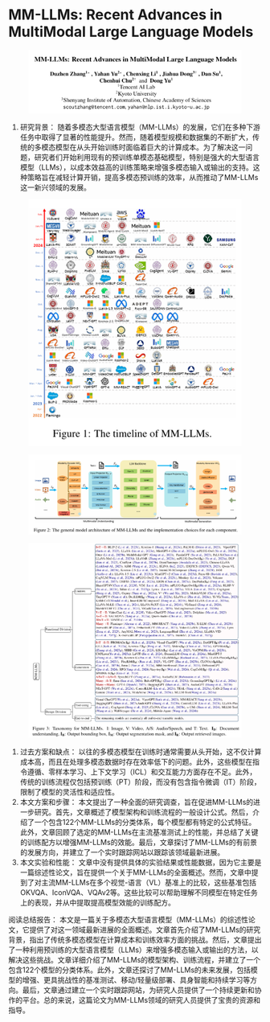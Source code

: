 # MM-LLMs: Recent Advances in MultiModal Large Language Models

<figure><img src="../.gitbook/assets/image (2).png" alt=""><figcaption></figcaption></figure>



1. 研究背景： 随着多模态大型语言模型（MM-LLMs）的发展，它们在多种下游任务中取得了显著的性能提升。然而，随着模型规模和数据集的不断扩大，传统的多模态模型在从头开始训练时面临着巨大的计算成本。为了解决这一问题，研究者们开始利用现有的预训练单模态基础模型，特别是强大的大型语言模型（LLMs），以成本效益高的训练策略来增强多模态输入或输出的支持。这种策略旨在减轻计算开销，提高多模态预训练的效率，从而推动了MM-LLMs这一新兴领域的发展。

<figure><img src="../.gitbook/assets/image (3).png" alt=""><figcaption></figcaption></figure>

<figure><img src="../.gitbook/assets/image (4).png" alt=""><figcaption></figcaption></figure>

<figure><img src="../.gitbook/assets/image (5).png" alt=""><figcaption></figcaption></figure>

1. 过去方案和缺点： 以往的多模态模型在训练时通常需要从头开始，这不仅计算成本高，而且在处理多模态数据时存在效率低下的问题。此外，这些模型在指令遵循、零样本学习、上下文学习（ICL）和交互能力方面存在不足。此外，传统的训练流程仅包括预训练（PT）阶段，而没有包含指令微调（IT）阶段，限制了模型的灵活性和适应性。
2. 本文方案和步骤： 本文提出了一种全面的研究调查，旨在促进MM-LLMs的进一步研究。首先，文章概述了模型架构和训练流程的一般设计公式。然后，介绍了一个包含122个MM-LLMs的分类体系，每个模型都有特定的公式特征。此外，文章回顾了选定的MM-LLMs在主流基准测试上的性能，并总结了关键的训练配方以增强MM-LLMs的效能。最后，文章探讨了MM-LLMs的有前景的发展方向，并建立了一个实时跟踪网站以跟踪该领域最新进展。
3. 本文实验和性能： 文章中没有提供具体的实验结果或性能数据，因为它主要是一篇综述性论文，旨在提供一个关于MM-LLMs的全面概述。然而，文章中提到了对主流MM-LLMs在多个视觉-语言（VL）基准上的比较，这些基准包括OKVQA、IconVQA、VQAv2等。这些比较可以帮助理解不同模型在特定任务上的表现，并从中提取提高模型效能的训练配方。

阅读总结报告： 本文是一篇关于多模态大型语言模型（MM-LLMs）的综述性论文，它提供了对这一领域最新进展的全面概述。文章首先介绍了MM-LLMs的研究背景，指出了传统多模态模型在计算成本和训练效率方面的挑战。然后，文章提出了一种利用预训练的大型语言模型（LLMs）来增强多模态输入或输出的方法，以解决这些挑战。文章详细介绍了MM-LLMs的模型架构、训练流程，并建立了一个包含122个模型的分类体系。此外，文章还探讨了MM-LLMs的未来发展，包括模型的增强、更具挑战性的基准测试、移动/轻量级部署、具身智能和持续学习等方向。最后，文章通过建立一个实时跟踪网站，为研究人员提供了一个持续更新和协作的平台。总的来说，这篇论文为MM-LLMs领域的研究人员提供了宝贵的资源和指导。
